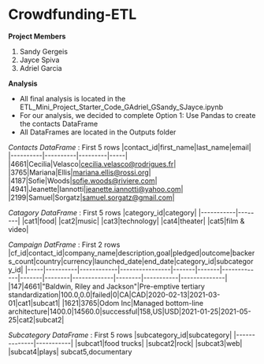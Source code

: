 # Crowdfunding-ETL

__Project Members__
1. Sandy Gergeis
2. Jayce Spiva
3. Adriel Garcia

__Analysis__
* All final analysis is located in the ETL_Mini_Project_Starter_Code_GAdriel_GSandy_SJayce.ipynb
* For our analysis, we decided to complete Option 1: Use Pandas to create the contacts DataFrame
* All DataFrames are located in the Outputs folder
  

_Contacts DataFrame_ : First 5 rows
|contact_id|first_name|last_name|email|
|----------|----------|---------|-----|
|4661|Cecilia|Velasco|cecilia.velasco@rodrigues.fr|
|3765|Mariana|Ellis|mariana.ellis@rossi.org|
|4187|Sofie|Woods|sofie.woods@riviere.com|
|4941|Jeanette|Iannotti|jeanette.iannotti@yahoo.com|
|2199|Samuel|Sorgatz|samuel.sorgatz@gmail.com|


_Catagory DataFrame_ : First 5 rows
|category_id|category|
|-----------|--------|
|cat1|food|
|cat2|music|
|cat3|technology|
|cat4|theater|
|cat5|film & video|


_Campaign DatFrame_ : First 2 rows
|cf_id|contact_id|company_name|description,goal|pledged|outcome|backers_count|country|currency|launched_date|end_date|category_id|subcategory_id|
|-----|----------|------------|----------------|-------|-------|-------------|-------|--------|-------------|--------|-----------|--------------|
|147|4661|"Baldwin, Riley and Jackson"|Pre-emptive tertiary standardization|100.0,0.0|failed|0|CA|CAD|2020-02-13|2021-03-01|cat1|subcat1|
|1621|3765|Odom Inc|Managed bottom-line architecture|1400.0|14560.0|successful|158,US|USD|2021-01-25|2021-05-25|cat2|subcat2|


_Subcategory DataFrame_ : First 5 rows
|subcategory_id|subcategory|
|--------------|-----------|
|subcat1|food trucks|
|subcat2|rock|
|subcat3|web|
|subcat4|plays|
subcat5,documentary
